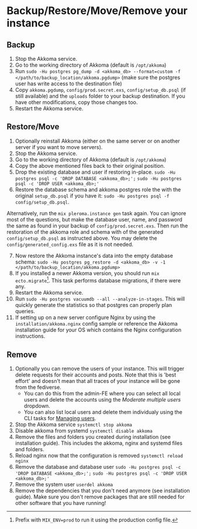 # Backup/Restore/Move/Remove your instance

## Backup

1. Stop the Akkoma service.
2. Go to the working directory of Akkoma (default is `/opt/akkoma`)
3. Run `sudo -Hu postgres pg_dump -d <akkoma_db> --format=custom -f </path/to/backup_location/akkoma.pgdump>` (make sure the postgres user has write access to the destination file)
4. Copy `akkoma.pgdump`, `config/prod.secret.exs`, `config/setup_db.psql` (if still available) and the `uploads` folder to your backup destination. If you have other modifications, copy those changes too.
5. Restart the Akkoma service.

## Restore/Move

1. Optionally reinstall Akkoma (either on the same server or on another server if you want to move servers).
2. Stop the Akkoma service.
3. Go to the working directory of Akkoma (default is `/opt/akkoma`)
4. Copy the above mentioned files back to their original position.
5. Drop the existing database and user if restoring in-place. `sudo -Hu postgres psql -c 'DROP DATABASE <akkoma_db>;';` `sudo -Hu postgres psql -c 'DROP USER <akkoma_db>;'`
6. Restore the database schema and akkoma postgres role the with the original `setup_db.psql` if you have it: `sudo -Hu postgres psql -f config/setup_db.psql`.

  Alternatively, run the `mix pleroma.instance gen` task again. You can ignore most of the questions, but make the database user, name, and password the same as found in your backup of `config/prod.secret.exs`. Then run the restoration of the akkoma role and schema with of the generated `config/setup_db.psql` as instructed above. You may delete the `config/generated_config.exs` file as it is not needed.

7. Now restore the Akkoma instance's data into the empty database schema: `sudo -Hu postgres pg_restore -d <akkoma_db> -v -1 </path/to/backup_location/akkoma.pgdump>`
8. If you installed a newer Akkoma version, you should run `mix ecto.migrate`[^1]. This task performs database migrations, if there were any.
9. Restart the Akkoma service.
10. Run `sudo -Hu postgres vacuumdb --all --analyze-in-stages`. This will quickly generate the statistics so that postgres can properly plan queries.
11. If setting up on a new server configure Nginx by using the `installation/akkoma.nginx` config sample or reference the Akkoma installation guide for your OS which contains the Nginx configuration instructions.

[^1]: Prefix with `MIX_ENV=prod` to run it using the production config file.

## Remove

1. Optionally you can remove the users of your instance. This will trigger delete requests for their accounts and posts. Note that this is 'best effort' and doesn't mean that all traces of your instance will be gone from the fediverse.
    * You can do this from the admin-FE where you can select all local users and delete the accounts using the *Moderate multiple users* dropdown.
    * You can also list local users and delete them individualy using the CLI tasks for [Managing users](./CLI_tasks/user.md).
2. Stop the Akkoma service `systemctl stop akkoma`
3. Disable akkoma from systemd `systemctl disable akkoma`
4. Remove the files and folders you created during installation (see installation guide). This includes the akkoma, nginx and systemd files and folders.
5. Reload nginx now that the configuration is removed `systemctl reload nginx`
6. Remove the database and database user `sudo -Hu postgres psql -c 'DROP DATABASE <akkoma_db>;';` `sudo -Hu postgres psql -c 'DROP USER <akkoma_db>;'`
7. Remove the system user `userdel akkoma`
8. Remove the dependencies that you don't need anymore (see installation guide). Make sure you don't remove packages that are still needed for other software that you have running!
